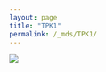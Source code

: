 ```yaml
---
layout: page
title: "TPK1"
permalink: /_mds/TPK1/
---
```


![](../../algns0/5HSAA112772_aln_report.png?raw=true)